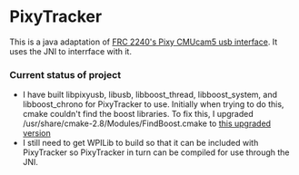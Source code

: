 # PixyTracker
This is a java adaptation of [FRC 2240's Pixy CMUcam5 usb interface](https://github.com/FRC2240/Vision-2017). It uses the JNI to interrface with it.

### Current status of project
- I have built libpixyusb, libusb, libboost_thread, libboost_system, and libboost_chrono for PixyTracker to use. Initially when trying to do this, cmake couldn't find the boost libraries. To fix this, I upgraded /usr/share/cmake-2.8/Modules/FindBoost.cmake to [this upgraded version](https://gitlab.kitware.com/cmake/cmake/raw/9bb8ac8ed28811f6097233b1065b71833a017c0f/Modules/FindBoost.cmake)
- I still need to get WPILib to build so that it can be included with PixyTracker so PixyTracker in turn can be compiled for use through the JNI.
